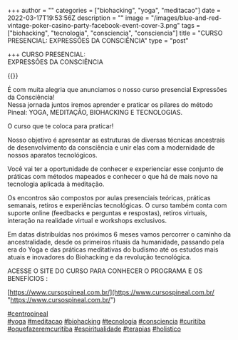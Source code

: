 +++
author = ""
categories = ["biohacking", "yoga", "meditacao"]
date = 2022-03-17T19:53:56Z
description = ""
image = "/images/blue-and-red-vintage-poker-casino-party-facebook-event-cover-3.png"
tags = ["biohacking", "tecnologia", "consciencia", "consciencia"]
title = "CURSO PRESENCIAL: EXPRESSÕES DA CONSCIÊNCIA"
type = "post"

+++
CURSO PRESENCIAL:  
EXPRESSÕES DA CONSCIÊNCIA  
  
{{<youtube GGHgpt8JFq8>}}

 

É com muita alegria que anunciamos o nosso curso presencial Expressões da Consciência!  
Nessa jornada juntos iremos aprender e praticar os pilares do método Pineal: YOGA, MEDITAÇÃO, BIOHACKING E TECNOLOGIAS.

O curso que te coloca para praticar!

Nosso objetivo é apresentar as estruturas de diversas técnicas ancestrais de desenvolvimento da consciência e unir elas com a modernidade de nossos aparatos tecnológicos.

Você vai ter a oportunidade de conhecer e experienciar esse conjunto de práticas com métodos mapeados e conhecer o que há de mais novo na tecnologia aplicada à meditação.

Os encontros são compostos por aulas presenciais teóricas, práticas semanais, retiros e experiências tecnológicas. O curso também conta com suporte online (feedbacks e perguntas e respostas), retiros virtuais, interação na realidade virtual e workshops exclusivos.

Em datas distribuídas nos próximos 6 meses vamos percorrer o caminho da ancestralidade, desde os primeiros rituais da humanidade, passando pela era do Yoga e das práticas meditativas do budismo até os estudos mais atuais e inovadores do Biohacking e da revolução tecnológica.

ACESSE O SITE DO CURSO PARA CONHECER O PROGRAMA E OS BENEFÍCIOS :  
  
[https://www.cursospineal.com.br/](https://www.cursospineal.com.br/ "https://www.cursospineal.com.br/")

[#centropineal](https://www.instagram.com/explore/tags/centropineal/)  
[#yoga](https://www.instagram.com/explore/tags/yoga/) [#meditacao](https://www.instagram.com/explore/tags/meditacao/) [#biohacking](https://www.instagram.com/explore/tags/biohacking/) [#tecnologia](https://www.instagram.com/explore/tags/tecnologia/) [#consciencia](https://www.instagram.com/explore/tags/consciencia/) [#curitiba](https://www.instagram.com/explore/tags/curitiba/) [#oquefazeremcuritiba](https://www.instagram.com/explore/tags/oquefazeremcuritiba/) [#espiritualidade](https://www.instagram.com/explore/tags/espiritualidade/) [#terapias](https://www.instagram.com/explore/tags/terapias/) [#holistico](https://www.instagram.com/explore/tags/holistico/)